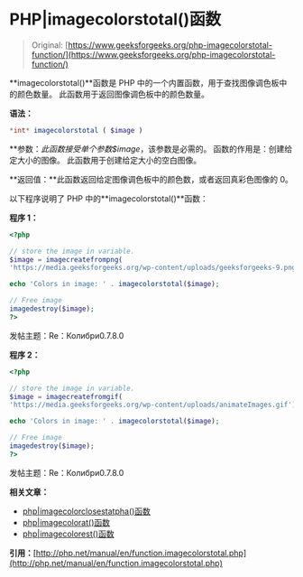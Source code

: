 # PHP|imagecolorstotal()函数

> Original: [https://www.geeksforgeeks.org/php-imagecolorstotal-function/](https://www.geeksforgeeks.org/php-imagecolorstotal-function/)

**imagecolorstotal()**函数是 PHP 中的一个内置函数，用于查找图像调色板中的颜色数量。 此函数用于返回图像调色板中的颜色数量。

**语法：**

```php
*int* imagecolorstotal ( $image )
```

**参数：**此函数接受单个参数*$image*，该参数是必需的。 函数的作用是：创建给定大小的图像。 此函数用于创建给定大小的空白图像。

**返回值：**此函数返回给定图像调色板中的颜色数，或者返回真彩色图像的 0。

以下程序说明了 PHP 中的**imagecolorstotal()**函数：

**程序 1：**

```php
<?php

// store the image in variable.
$image = imagecreatefrompng(
'https://media.geeksforgeeks.org/wp-content/uploads/geeksforgeeks-9.png');

echo 'Colors in image: ' . imagecolorstotal($image);

// Free image
imagedestroy($image);
?>
```

发帖主题：Re：Колибри0.7.8.0

**程序 2：**

```php
<?php

// store the image in variable.
$image = imagecreatefromgif(
'https://media.geeksforgeeks.org/wp-content/uploads/animateImages.gif');

echo 'Colors in image: ' . imagecolorstotal($image);

// Free image
imagedestroy($image);
?>
```

发帖主题：Re：Колибри0.7.8.0

**相关文章：**

*   [php|imagecolorclosestatpha()函数](https://www.geeksforgeeks.org/php-imagecolorclosestalpha-function/)
*   [php|imagecolorat()函数](https://www.geeksforgeeks.org/php-imagecolorat-function/)
*   [php|imagecolorest()函数](https://www.geeksforgeeks.org/php-imagecolorclosest-function/)

**引用：**[http://php.net/manual/en/function.imagecolorstotal.php](http://php.net/manual/en/function.imagecolorstotal.php)